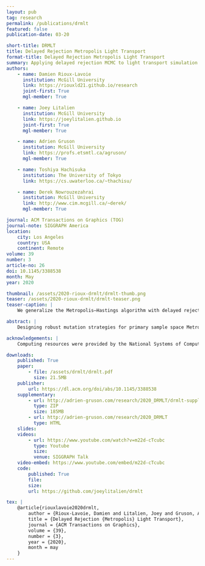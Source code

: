 ```yaml
---
layout: pub
tag: research
permalink: /publications/drmlt
featured: false
publication-date: 03-20

short-title: DRMLT
title: Delayed Rejection Metropolis Light Transport
format-title: Delayed Rejection Metropolis Light Transport
summary: Applying delayed rejection MCMC to light transport simulation
authors:
    - name: Damien Rioux-Lavoie
      institution: McGill University
      link: https://riouxld21.github.io/research
      joint-first: True
      mgl-member: True

    - name: Joey Litalien
      institution: McGill University
      link: https://joeylitalien.github.io
      joint-first: True
      mgl-member: True

    - name: Adrien Gruson
      institution: McGill University
      link: https://profs.etsmtl.ca/agruson/
      mgl-member: True

    - name: Toshiya Hachisuka
      institution: The University of Tokyo
      link: https://cs.uwaterloo.ca/~thachisu/

    - name: Derek Nowrouzezahrai
      institution: McGill University
      link: http://www.cim.mcgill.ca/~derek/
      mgl-member: True

journal: ACM Transactions on Graphics (TOG)
journal-note: SIGGRAPH America
location:
    city: Los Angeles
    country: USA 
    continent: Remote
volume: 39
number: 3
article-no: 26
doi: 10.1145/3388538
month: May
year: 2020

thumbnail: /assets/2020-rioux-drmlt/drmlt-thumb.png
teaser: /assets/2020-rioux-drmlt/drmlt-teaser.png
teaser-caption: |
    We generalize the Metropolis–Hastings algorithm with delayed rejection: our <em>delayed rejection Metropolis light transport</em> (DRMLT) method selectively applies different mutation strategies, improving upon one-stage primary sample space algorithms, i.e., PSSMLT with Gaussian proposals (PSSMLT / G) and H2MC. One variant of our method first attempts an isotropic Gaussian proposal, resorting to more intricate kernels (that improve local exploration with differential information) only when the first attempt failed, e.g., on rough dielectrics. DRMLT focuses computations in hard-to-explore regions without compromising quality in comparatively simpler regions (e.g., on the board). We visualize a per-pixel relative second-stage acceptance, where violet and yellow extremes respectively indicate the efficiency of the first and second stages.

abstract: |
    Designing robust mutation strategies for primary sample space Metropolis light transport is a challenging problem: poorly-tuned mutations both hinder state space exploration and introduce structured image artifacts. Scenes with complex materials, lighting and geometry make hand-designing strategies that remain optimal over the entire state space infeasible. Moreover, these difficult regions are often sparse in state space, and so relying exclusively on intricate—and often expensive—proposal mechanisms can be wasteful where simpler inexpensive mechanisms are more sample efficient. We generalize Metropolis–Hastings light transport to employ a flexible two-stage mutation strategy based on delayed rejection Markov chain Monte Carlo. Our approach generates multiple proposals based on the failure of previous ones, all while preserving Markov chain ergodicity. This allows us to reduce error while maintaining fast global exploration and low correlation across chains. Direct application of delayed rejection to light transport leads to low acceptance probabilities, and so we also propose a novel transition kernel to alleviate this issue. We benchmark our approach on several applications including <em>bold-then-timid</em> and <em>cheap-then-expensive</em> proposals across different light transport algorithms. Our method is applicable to any primary sample space algorithm with minimal implementation effort, producing consistently better results on a variety of challenging scenes.

acknowledgements: |
    Computing resources were provided by the National Systems of Compute Canada. This research was partially funded by the Natural Sciences and Engineering Council of Canada (RGPIN-2018-05669) and the Japan Society for the Promotion of Science KAKENHI (18KK0309).

downloads:
    published: True
    paper:
        - file: /assets/drmlt/drmlt.pdf
          size: 21.5MB
    publisher:
        url: https://dl.acm.org/doi/abs/10.1145/3388538
    supplementary:
        - url: http://adrien-gruson.com/research/2020_DRMLT/drmlt-supplemental.zip
          type: ZIP
          size: 185MB
        - url: http://adrien-gruson.com/research/2020_DRMLT
          type: HTML
    slides:
    videos:
        - url: https://www.youtube.com/watch?v=m22d-cTcubc
          type: Youtube
          size:
          venue: SIGGRAPH Talk
    video-embed: https://www.youtube.com/embed/m22d-cTcubc
    code:
        published: True
        file:
        size:
        url: https://github.com/joeylitalien/drmlt

tex: |
    @article{riouxlavoie2020drmlt,
        author = {Rioux-Lavoie, Damien and Litalien, Joey and Gruson, Adrien and Hachisuka, Toshiya and Nowrouzezahrai, Derek},
        title = {Delayed Rejection {Metropolis} Light Transport},
        journal = {ACM Transactions on Graphics},
        volume = {39},
        number = {3},
        year = {2020},
        month = may
    }
---
```

